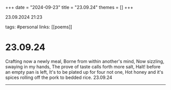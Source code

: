 +++
date = "2024-09-23"
title = "23.09.24"
themes = []
+++

23.09.2024 21:23

tags: #personal
links: [[poems]]

# 23.09.24

Crafting now a newly meal,
Borne from within another's mind,
Now sizzling, swaying in my hands,
The prove of taste calls forth more salt,
Halt! before an empty pan is left,
It's to be plated up for four not one,
Hot honey and it's spices rolling off the pork to bedded rice.
23.09.24

---

